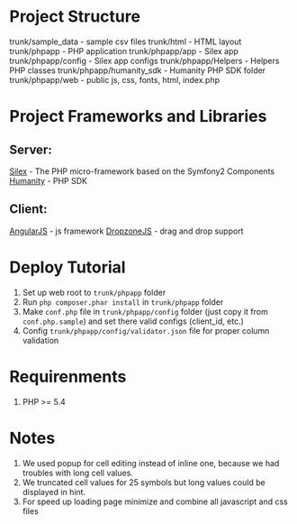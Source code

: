 Project Structure
=================
trunk/sample_data - sample csv files
trunk/html - HTML layout
trunk/phpapp - PHP application
trunk/phpapp/app - Silex app
trunk/phpapp/config - Silex app configs
trunk/phpapp/Helpers - Helpers PHP classes
trunk/phpapp/humanity_sdk - Humanity PHP SDK folder
trunk/phpapp/web - public js, css, fonts, html, index.php


Project Frameworks and Libraries
=================
## Server: 
[Silex](http://silex.sensiolabs.org/) - The PHP micro-framework based on the Symfony2 Components
[Humanity](https://github.com/humanityapp/php-sdk) - PHP SDK

## Client:
[AngularJS](https://angularjs.org/) - js framework
[DropzoneJS](http://www.dropzonejs.com/) - drag and drop support


Deploy Tutorial
=================
1. Set up web root to ```trunk/phpapp``` folder
2. Run ```php composer.phar install``` in ```trunk/phpapp``` folder
3. Make ```conf.php``` file in ```trunk/phpapp/config``` folder (just copy it from ```conf.php.sample```) and set there valid configs (client_id, etc.)
4. Config ```trunk/phpapp/config/validator.json``` file for proper column validation


Requirenments
=================
1. PHP >= 5.4


Notes
=================
1. We used popup for cell editing instead of inline one, because we had troubles with long cell values.
1. We truncated cell values for 25 symbols but long values could be displayed in hint.
1. For speed up loading page minimize and combine all javascript and css files

